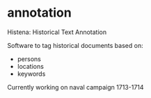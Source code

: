 
# annotation

Histena: Historical Text Annotation

Software to tag historical documents based on:
* persons
* locations
* keywords

Currently working on naval campaign 1713-1714


